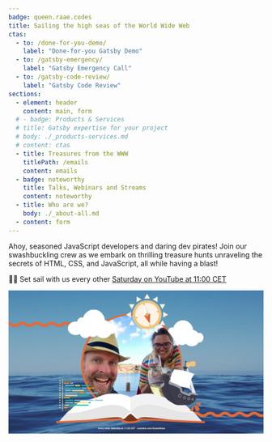 ```yaml
---
badge: queen.raae.codes
title: Sailing the high seas of the World Wide Web
ctas:
  - to: /done-for-you-demo/
    label: "Done-for-you Gatsby Demo"
  - to: /gatsby-emergency/
    label: "Gatsby Emergency Call"
  - to: /gatsby-code-review/
    label: "Gatsby Code Review"
sections:
  - element: header
    content: main, form
  # - badge: Products & Services
  # title: Gatsby expertise for your project
  # body: ./_products-services.md
  # content: ctas
  - title: Treasures from the WWW
    titlePath: /emails
    content: emails
  - badge: noteworthy
    title: Talks, Webinars and Streams
    content: noteworthy
  - title: Who are we?
    body: ./_about-all.md
  - content: form
---
```


Ahoy, seasoned JavaScript developers and daring dev pirates! Join our swashbuckling crew as we embark on thrilling treasure hunts unraveling the secrets of HTML, CSS, and JavaScript, all while having a blast!

🏴‍☠️ Set sail with us every other [Saturday on YouTube at 11:00 CET](https://www.youtube.com/QueenRaae/live)

![YouTube Cover](./youtube.png)

&nbsp;
